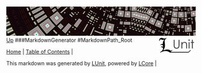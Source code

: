 ![](../Content/LUnit-banner-small.png "")
[<img style="float: right;" src="../Content/LUnit-logo-small.png">](../../README.md)
[Up](MarkdownGenerator.md)
###MarkdownGenerator
#MarkdownPath_Root

[Home](../../README.md) | [Table of Contents](../../TableOfContents.md) | 


This markdown was generated by [LUnit](https://github.com/CodeSingularity/LUnit), powered by [LCore](https://github.com/CodeSingularity/LCore) | 

